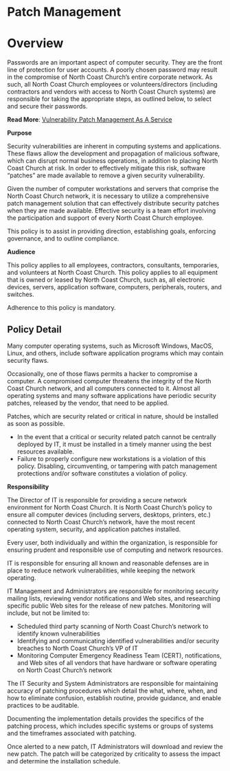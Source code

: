 # Patch Management

# **Overview**

Passwords are an important aspect of computer security. They are the front line of protection for user accounts. A poorly chosen password may result in the compromise of North Coast Church’s entire corporate network. As such, all North Coast Church employees or volunteers/directors (including contractors and vendors with access to North Coast Church systems) are responsible for taking the appropriate steps, as outlined below, to select and secure their passwords.

**Read More**: [Vulnerability Patch Management As A Service](https://purplesec.us/services/vulnerability-patch-management/)

**Purpose**

Security vulnerabilities are inherent in computing systems and applications. These flaws allow the development and propagation of malicious software, which can disrupt normal business operations, in addition to placing North Coast Church at risk. In order to effectively mitigate this risk, software “patches” are made available to remove a given security vulnerability.

Given the number of computer workstations and servers that comprise the North Coast Church network, it is necessary to utilize a comprehensive patch management solution that can effectively distribute security patches when they are made available. Effective security is a team effort involving the participation and support of every North Coast Church employee.

This policy is to assist in providing direction, establishing goals, enforcing governance, and to outline compliance.

**Audience**

This policy applies to all employees, contractors, consultants, temporaries, and volunteers at North Coast Church. This policy applies to all equipment that is owned or leased by North Coast Church, such as, all electronic devices, servers, application software, computers, peripherals, routers, and switches.

Adherence to this policy is mandatory.

## **Policy Detail**

Many computer operating systems, such as Microsoft Windows, MacOS, Linux, and others, include software application programs which may contain security flaws.

Occasionally, one of those flaws permits a hacker to compromise a computer. A compromised computer threatens the integrity of the North Coast Church network, and all computers connected to it. Almost all operating systems and many software applications have periodic security patches, released by the vendor, that need to be applied.

Patches, which are security related or critical in nature, should be installed as soon as possible.

- In the event that a critical or security related patch cannot be centrally deployed by IT, it must be installed in a timely manner using the best resources available.
- Failure to properly configure new workstations is a violation of this policy. Disabling, circumventing, or tampering with patch management protections and/or software constitutes a violation of policy.

**Responsibility**

The Director of IT is responsible for providing a secure network environment for North Coast Church. It is North Coast Church’s policy to ensure all computer devices (including servers, desktops, printers, etc.) connected to North Coast Church’s network, have the most recent operating system, security, and application patches installed.

Every user, both individually and within the organization, is responsible for ensuring prudent and responsible use of computing and network resources.

IT is responsible for ensuring all known and reasonable defenses are in place to reduce network vulnerabilities, while keeping the network operating.

IT Management and Administrators are responsible for monitoring security mailing lists, reviewing vendor notifications and Web sites, and researching specific public Web sites for the release of new patches. Monitoring will include, but not be limited to:

- Scheduled third party scanning of North Coast Church’s network to identify known vulnerabilities
- Identifying and communicating identified vulnerabilities and/or security breaches to North Coast Church’s VP of IT
- Monitoring Computer Emergency Readiness Team (CERT), notifications, and Web sites of all vendors that have hardware or software operating on North Coast Church’s network

The IT Security and System Administrators are responsible for maintaining accuracy of patching procedures which detail the what, where, when, and how to eliminate confusion, establish routine, provide guidance, and enable practices to be auditable.

Documenting the implementation details provides the specifics of the patching process, which includes specific systems or groups of systems and the timeframes associated with patching.

Once alerted to a new patch, IT Administrators will download and review the new patch. The patch will be categorized by criticality to assess the impact and determine the installation schedule.